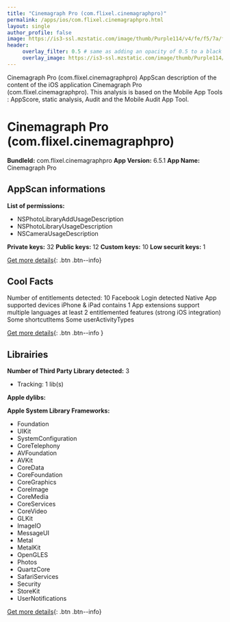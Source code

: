 ```yaml
---
title: "Cinemagraph Pro (com.flixel.cinemagraphpro)"
permalink: /apps/ios/com.flixel.cinemagraphpro.html
layout: single
author_profile: false
image: https://is3-ssl.mzstatic.com/image/thumb/Purple114/v4/fe/f5/7a/fef57a84-1681-29e7-5e03-6026b738493f/AppIcon-1x_U007emarketing-0-7-0-0-0-85-220.png/512x512bb.jpg
header: 
     overlay_filter: 0.5 # same as adding an opacity of 0.5 to a black background
     overlay_image: https://is3-ssl.mzstatic.com/image/thumb/Purple114/v4/fe/f5/7a/fef57a84-1681-29e7-5e03-6026b738493f/AppIcon-1x_U007emarketing-0-7-0-0-0-85-220.png/512x512bb.jpg
---
```

Cinemagraph Pro (com.flixel.cinemagraphpro) AppScan description of the content of the iOS application Cinemagraph Pro (com.flixel.cinemagraphpro). This analysis is based on the Mobile App Tools : AppScore, static analysis, Audit and the Mobile Audit App Tool.

# Cinemagraph Pro (com.flixel.cinemagraphpro)

**BundleId:** com.flixel.cinemagraphpro
**App Version:** 6.5.1
**App Name:** Cinemagraph Pro


## AppScan informations 

**List of permissions:** 
- NSPhotoLibraryAddUsageDescription
- NSPhotoLibraryUsageDescription
- NSCameraUsageDescription
  
  
**Private keys:** 32
**Public keys:** 12
**Custom keys:** 10
**Low securit keys:** 1
  
[Get more details](/pricing.html){: .btn .btn--info}

## Cool Facts

Number of entitlements detected: 10
Facebook Login detected
Native App
supported devices iPhone & iPad
contains 1 App extensions
support multiple languages
at least 2 entitlemented features (strong iOS integration)
Some shortcutItems 
Some userActivityTypes
  
[Get more details](/pricing.html){: .btn .btn--info }

## Librairies 
**Number of Third Party Library detected:** 3
- Tracking: 1 lib(s)


**Apple dylibs:**


**Apple System Library Frameworks:**
- Foundation
- UIKit
- SystemConfiguration
- CoreTelephony
- AVFoundation
- AVKit
- CoreData
- CoreFoundation
- CoreGraphics
- CoreImage
- CoreMedia
- CoreServices
- CoreVideo
- GLKit
- ImageIO
- MessageUI
- Metal
- MetalKit
- OpenGLES
- Photos
- QuartzCore
- SafariServices
- Security
- StoreKit
- UserNotifications


  
[Get more details](/pricing.html){: .btn .btn--info}

